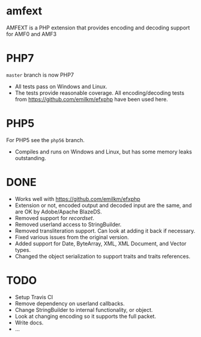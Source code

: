 amfext
======

AMFEXT is a PHP extension that provides encoding and decoding support for AMF0 and AMF3

# PHP7

`master` branch is now PHP7

* All tests pass on Windows and Linux.
* The tests provide reasonable coverage. All encoding/decoding tests from https://github.com/emilkm/efxphp have been used here.

# PHP5

For PHP5 see the `php56` branch.

* Compiles and runs on Windows and Linux, but has some memory leaks outstanding.

# DONE

* Works well with https://github.com/emilkm/efxphp
* Extension or not, encoded output and decoded input are the same, and are OK by Adobe/Apache BlazeDS.
* Removed support for _recordset_.
* Removed userland access to StringBuilder.
* Removed transliteration support. Can look at adding it back if necessary.
* Fixed various issues from the original version.
* Added support for Date, ByteArray, XML, XML Document, and Vector types.
* Changed the object serialization to support traits and traits references.

# TODO

* Setup Travis CI
* Remove dependency on userland callbacks.
* Change StringBuilder to internal functionality, or object.
* Look at changing encoding so it supports the full packet.
* Write docs.
* ...



